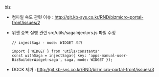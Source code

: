 biz

* 컴파일 속도 관련 이슈 : http://git.kb-sys.co.kr/RND/bizmicro-portal-front/issues/2

* 위젯 중복 실행 관련 src/utils/sagaInjectors.js 파일 수정 

    ``` react
    // injectSaga - mode: WIDGET 추가
    
    import { WIDGET } from 'utils/constants'
    const withSaga = injectSaga({ key: 'apps-manual-user-BizBuilderWidget-saga', saga, mode: WIDGET });
    ```

* DOCK 제거 : http://git.kb-sys.co.kr/RND/bizmicro-portal-front/issues/3
